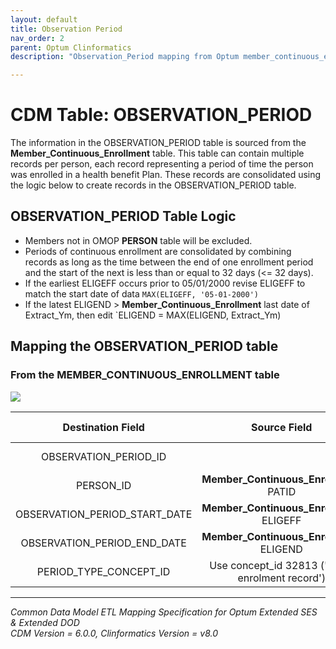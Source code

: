 ```yaml
---
layout: default
title: Observation Period
nav_order: 2
parent: Optum Clinformatics
description: "Observation_Period mapping from Optum member_continuous_enrollment table"

---
```


# CDM Table: OBSERVATION_PERIOD

The information in the OBSERVATION_PERIOD table is sourced from the  **Member_Continuous_Enrollment** table. This table can contain multiple records per person, each record representing a period of time the person was enrolled in a health benefit Plan. These records are consolidated using the logic below to create records in the OBSERVATION_PERIOD table. 

## **OBSERVATION_PERIOD Table Logic**

- Members not in OMOP **PERSON** table will be excluded.
- Periods of continuous enrollment are consolidated by combining records as long as the time between the end of one enrollment period and the start of the next is less than or equal to 32 days (<= 32 days).
- If the earliest ELIGEFF occurs prior to 05/01/2000 revise ELIGEFF to match the start date of data `MAX(ELIGEFF, '05-01-2000')`
- If the latest ELIGEND > **Member_Continuous_Enrollment** last date of Extract_Ym, then edit `ELIGEND = MAX(ELIGEND, Extract_Ym)

## **Mapping the OBSERVATION_PERIOD table**
### From the MEMBER_CONTINUOUS_ENROLLMENT table
![](images/image4.png)

**Destination Field**|**Source Field**|**Applied Rule**|**Comment**
:-----:|:-----:|:-----:|:-----:
OBSERVATION_PERIOD_ID| |System generated.|
PERSON_ID|**Member_Continuous_Enrollment** PATID| |
OBSERVATION_PERIOD_START_DATE|**Member_Continuous_Enrollment** ELIGEFF|[See logic](#OBSERVATION_PERIOD_Table_Logic)|
OBSERVATION_PERIOD_END_DATE|**Member_Continuous_Enrollment** ELIGEND|[See logic](#OBSERVATION_PERIOD_Table_Logic)
PERIOD_TYPE_CONCEPT_ID|Use concept_id 32813 ('Claim enrolment record')| |


---
*Common Data Model ETL Mapping Specification for Optum Extended SES & Extended DOD*
<br>*CDM Version = 6.0.0, Clinformatics Version = v8.0*